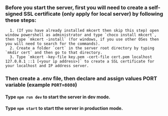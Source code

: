 ### Before you start the server, first you will need to create a self-signed SSL certificate (only apply for local server) by following these steps:

      1. (If you have already installed mkcert then skip this step) open window powershell as administrator and type `choco install mkcert`, then type `mkcert -install` (for windows, if you use other OSes then you will need to search for the commands).
      2. Create a folder `cert` in the server root directory by typing `mkdir cert` and then go to that directory.
      3. Type `mkcert -key-file key.pem -cert-file cert.pem localhost 127.0.0.1 ::1 [<your ip address>]` to create a SSL certificate for your localhost and IP address server.

### Then create a .env file, then declare and assign values PORT variable (example `PORT=8080`)

#### Type `npm run dev` to start the server in dev mode.

#### Type `npm start` to start tthe server in production mode.
